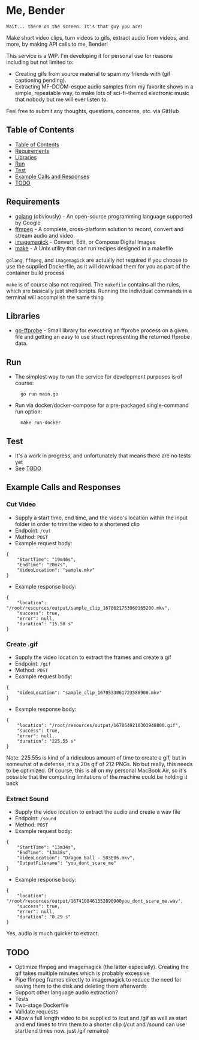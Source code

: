 # Me, Bender

    Wait... there on the screen. It's that guy you are!

Make short video clips, turn videos to gifs, extract audio from videos, and more, by making API calls to me, Bender!

This service is a WIP. I'm developing it for personal use for reasons including but not limited to:
* Creating gifs from source material to spam my friends with (gif captioning pending).
* Extracting MF-DOOM-esque audio samples from my favorite shows in a simple, repeatable way, to make lots of sci-fi-themed electronic music that nobody but me will ever listen to.

Feel free to submit any thoughts, questions, concerns, etc. via GitHub 

## Table of Contents
* [Table of Contents](#table-of-contents)
* [Requirements](#requirements)
* [Libraries](#libraries)
* [Run](#run)
* [Test](#test)
* [Example Calls and Responses](#example-calls-and-responses)
* [TODO](#todo)

## Requirements
* [golang](https://go.dev/) (obviously) - An open-source programming language supported by Google
* [ffmpeg](https://ffmpeg.org/) - A complete, cross-platform solution to record, convert and stream audio and video. 
* [imagemagick](https://imagemagick.org/index.php) - Convert, Edit, or Compose Digital Images
* [make](https://www.gnu.org/software/make/manual/make.html) - A Unix utility that can run recipes designed in a makefile

`golang`, `ffmpeg`, and `imagemagick` are actually not required if you choose to use the supplied Dockerfile, as it will download them for you as part of the container build process

`make` is of course also not required. The `makefile` contains all the rules, which are basically just shell scripts. Running the individual commands in a terminal will accomplish the same thing

## Libraries
* [go-ffprobe](https://gopkg.in/vansante/go-ffprobe.v2) - Small library for executing an ffprobe process on a given file and getting an easy to use struct representing the returned ffprobe data.

## Run
* The simplest way to run the service for development purposes is of course:

        go run main.go
* Run via docker/docker-compose for a pre-packaged single-command run option:

        make run-docker

## Test
* It's a work in progress, and unfortunately that means there are no tests yet
* See [TODO](#todo)

## Example Calls and Responses
### Cut Video
* Supply a start time, end time, and the video's location within the input folder in order to trim the video to a shortened clip
* Endpoint: `/cut`
* Method: `POST`
* Example request body:
```
{
    "StartTime": "19m46s",
    "EndTime": "20m7s",
    "VideoLocation": "sample.mkv"
}   
```
* Example response body:
```
{
    "location": "/root/resources/output/sample_clip_1670621753960165200.mkv",
    "success": true,
    "error": null,
    "duration": "15.50 s"
}
```

### Create .gif
* Supply the video location to extract the frames and create a gif
* Endpoint: `/gif`
* Method: `POST`
* Example request body:
```
{
    "VideoLocation": "sample_clip_1670533061723588900.mkv"
}
```
* Example response body:
```
{
    "location": "/root/resources/output/1670649210303948800.gif",
    "success": true,
    "error": null,
    "duration": "225.55 s"
}
```
Note: 225.55s is kind of a ridiculous amount of time to create a gif, but in somewhat of a defense, it's a 20s gif of 212 PNGs. No but really, this needs to be optimized. Of course, this is all on my personal MacBook Air, so it's possible that the computing limitations of the machine could be holding it back

### Extract Sound
* Supply the video location to extract the audio and create a wav file
* Endpoint: `/sound`
* Method: `POST`
* Example request body:
```
{
    "StartTime": "13m34s",
    "EndTime": "13m38s",
    "VideoLocation": "Dragon Ball - S03E06.mkv",
    "OutputFilename": "you_dont_scare_me"
}
```
* Example response body:
```
{
    "location": "/root/resources/output/1674108461352890900you_dont_scare_me.wav",
    "success": true,
    "error": null,
    "duration": "0.29 s"
}
```
Yes, audio is much quicker to extract. 

## TODO
- Optimize ffmpeg and imagemagick (the latter especially). Creating the gif takes multiple minutes which is probably excessive
- Pipe ffmpeg frames directly to imagemagick to reduce the need for saving them to the disk and deleting them afterwards
- Support other language audio extraction?
- Tests
- Two-stage Dockerfile 
- Validate requests
- Allow a full length video to be supplied to /cut and /gif as well as start and end times to trim them to a shorter clip (/cut and /sound can use start/end times now. just /gif remains)